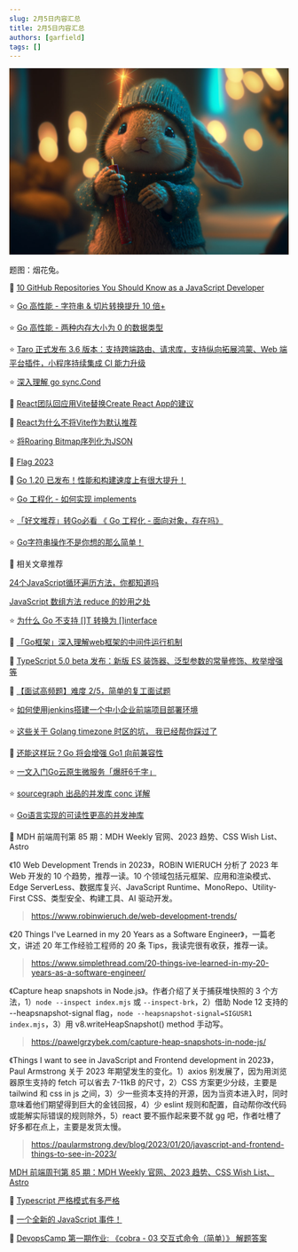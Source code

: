 ```yaml
---
slug: 2月5日内容汇总
title: 2月5日内容汇总
authors: [garfield]
tags: []
---
```


![image](./image.jpg)

题图：烟花兔。

📒 [10 GitHub Repositories You Should Know as a JavaScript Developer](https://dev.to/gaelgthomas/10-github-repositories-you-should-know-as-a-javascript-developer-2ji6)

⭐️ [Go 高性能 - 字符串 & 切片转换提升 10 倍+](https://mp.weixin.qq.com/s/QxGMy0BZ4S06Qu0N57Tihw)

⭐️ [Go 高性能 - 两种内存大小为 0 的数据类型](https://mp.weixin.qq.com/s/Z_T9q7lAp5WxeD5qt61H4Q)

⭐️ [Taro 正式发布 3.6 版本：支持跨端路由、请求库，支持纵向拓展鸿蒙、Web 端平台插件，小程序持续集成 CI 能力升级](https://juejin.cn/post/7195491899738816571)

⭐️ [深入理解 go sync.Cond](https://juejin.cn/post/7194704072136966181)

📒 [React团队回应用Vite替换Create React App的建议](https://juejin.cn/post/7195398724040785976)

📒 [React为什么不将Vite作为默认推荐](https://juejin.cn/post/7195395331666739256)

⭐️ [将Roaring Bitmap序列化为JSON](https://mp.weixin.qq.com/s/CFwiFw00ah0rfdZyv_ppxw)

📒 [Flag 2023](https://mp.weixin.qq.com/s/YTArCsZ7myYtyAt0sLSgvQ)

📒 [Go 1.20 已发布！性能和构建速度上有很大提升！](https://mp.weixin.qq.com/s/EjAnKZ56sdHuDrcFdS9Rrg)

⭐️ [Go 工程化 - 如何实现 implements](https://mp.weixin.qq.com/s/6GZytsyQai0molyWiGeffg)

⭐️ [「好文推荐」转Go必看 《 Go 工程化 - 面向对象，存在吗》](https://mp.weixin.qq.com/s/5tvM2x1DMJlb926TKdne_A)

⭐️ [Go字符串操作不是你想的那么简单！](https://mp.weixin.qq.com/s/R_2pwdv2V1jj3zMjuUTNHw)

📒 相关文章推荐

[24个JavaScript循环遍历方法，你都知道吗](https://mp.weixin.qq.com/s/PIhqed9uapE_Tgx761GExQ)

[JavaScript 数组方法 reduce 的妙用之处](https://mp.weixin.qq.com/s/BnQOuoHTAZ-iUJASf9pX4A)

⭐️ [为什么 Go 不支持 \[\]T 转换为 \[\]interface](https://mp.weixin.qq.com/s/jsdGV31yT5AR07BzRovWVw)

📒 [「Go框架」深入理解web框架的中间件运行机制](https://mp.weixin.qq.com/s/KyPe3HG8M8OyY-sDRECggQ)

📒 [TypeScript 5.0 beta 发布：新版 ES 装饰器、泛型参数的常量修饰、枚举增强等](https://juejin.cn/post/7194435148329254972)

📒 [【面试高频题】难度 2/5，简单的复工面试题](https://mp.weixin.qq.com/s/fX9oKbrUe3KPtG08CR96xw)

⭐️ [如何使用jenkins搭建一个中小企业前端项目部署环境](https://mp.weixin.qq.com/s/pDXhIMFkyMuiVHB0l9gphw)

⭐️ [这些关于 Golang timezone 时区的坑， 我已经帮你踩过了](https://mp.weixin.qq.com/s/mtdyAKwrFmPZs-wobzG8dw)

📒 [还能这样玩？Go 将会增强 Go1 向前兼容性](https://juejin.cn/post/7194301627556167740)

⭐️ [一文入门Go云原生微服务「爆肝6千字」](https://juejin.cn/post/7194334949011357755)

⭐️ [sourcegraph 出品的并发库 conc 详解](https://mp.weixin.qq.com/s/59cxPFHWcdnUxKyRyo8SKw)

⭐️ [Go语言实现的可读性更高的并发神库](https://mp.weixin.qq.com/s/AUSse5z1YES9wtKCiMdyWA)

📒 MDH 前端周刊第 85 期：MDH Weekly 官网、2023 趋势、CSS Wish List、Astro

《10 Web Development Trends in 2023》，ROBIN WIERUCH 分析了 2023 年 Web 开发的 10 个趋势，推荐一读。10 个领域包括元框架、应用和渲染模式、Edge ServerLess、数据库复兴、JavaScript Runtime、MonoRepo、Utility-First CSS、类型安全、构建工具、AI 驱动开发。

> https://www.robinwieruch.de/web-development-trends/

《20 Things I've Learned in my 20 Years as a Software Engineer》，一篇老文，讲述 20 年工作经验工程师的 20 条 Tips，我读完很有收获，推荐一读。

> https://www.simplethread.com/20-things-ive-learned-in-my-20-years-as-a-software-engineer/

《Capture heap snapshots in Node.js》。作者介绍了关于捕获堆快照的 3 个方法，1）`node --inspect index.mjs` 或 `--inspect-brk`，2）借助 Node 12 支持的 --heapsnapshot-signal flag，`node --heapsnapshot-signal=SIGUSR1 index.mjs`，3）用 v8.writeHeapSnapshot() method 手动写。

> https://pawelgrzybek.com/capture-heap-snapshots-in-node-js/

《Things I want to see in JavaScript and Frontend development in 2023》，Paul Armstrong 关于 2023 年期望发生的变化。1）axios 别发展了，因为用浏览器原生支持的 fetch 可以省去 7-11kB 的尺寸，2）CSS 方案更少分歧，主要是 tailwind 和 css in js 之间，3）少一些资本支持的开源，因为当资本进入时，同时意味着他们期望得到巨大的金钱回报，4）少 eslint 规则和配置，自动帮你改代码或能解实际错误的规则除外，5）react 要不振作起来要不就 gg 吧，作者吐槽了好多都在点上，主要是发货太慢。

> https://paularmstrong.dev/blog/2023/01/20/javascript-and-frontend-things-to-see-in-2023/

[MDH 前端周刊第 85 期：MDH Weekly 官网、2023 趋势、CSS Wish List、Astro](https://mdhweekly.com/weekly/issue-0085)

📒 [Typescript 严格模式有多严格](https://juejin.cn/post/7193880226814754875)

📒 [一个全新的 JavaScript 事件！](https://mp.weixin.qq.com/s/FrPX95beGa85fU0Rq4eZUw)

📒 [DevopsCamp 第一期作业: 《cobra - 03 交互式命令（简单）》 解题答案](https://mp.weixin.qq.com/s/17AmrqBGRcTQfLEaZNzkpA)
